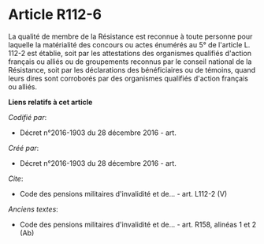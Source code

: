 # Article R112-6

La qualité de membre de la Résistance est reconnue à toute personne pour laquelle la matérialité des concours ou actes
énumérés au 5° de l'article L. 112-2 est établie, soit par les attestations des organismes qualifiés d'action français ou
alliés ou de groupements reconnus par le conseil national de la Résistance, soit par les déclarations des bénéficiaires ou de
témoins, quand leurs dires sont corroborés par des organismes qualifiés d'action français ou alliés.

**Liens relatifs à cet article**

_Codifié par_:

  - Décret n°2016-1903 du 28 décembre 2016 - art.

_Créé par_:

  - Décret n°2016-1903 du 28 décembre 2016 - art.

_Cite_:

  - Code des pensions militaires d'invalidité et de... - art. L112-2 (V)

_Anciens textes_:

  - Code des pensions militaires d'invalidité et de... - art. R158, alinéas 1 et 2 (Ab)
